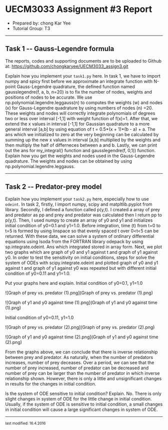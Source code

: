UECM3033 Assignment #3 Report
========================================================

- Prepared by: chong Kar Yee
- Tutorial Group: T3

--------------------------------------------------------

## Task 1 --  Gauss-Legendre formula

The reports, codes and supporting documents are to be uploaded to Github at: 
https://github.com/chongkaryee/UECM3033_assign3.git

Explain how you implement your `task1.py` here.
In task 1, we have to import numpy and spicy first before we approximate an integrate function with N-point Gauss-Legendre quadrature, the defined function named gausslegendre(f, a, b, n=20) is to fix the number of nodes, weights and positions of nodes to be accurate. We use np.polynomial.legendre.leggauss(n) to computes the weights (w) and nodes (x) for Gauss-Legendre quadrature by using numbers of nodes (n) =20. These weights and nodes will correctly integrate polynomials of degrees two or less over interval [-1,1] with weight function of f(x)=1.  After that, we extend the x values in interval [-1,1] for Gaussian quadrature to a more general interval [a,b] by using equation of t = 0.5*(x + 1)*(b - a) + a. The ans which we initialized to zero at the very beginning can be calculated by summing up the new x values in interval [a,b] multiplied by the weights and then multiply the half of differneces between a and b. Lastly, we can print out the ans for my_integral() function and gausslegendre(f, 0,1)) function. 
Explain how you get the weights and nodes used in the Gauss-Legendre quadrature.
The weights and nodes can be obtained by using np.polynomial.legendre.leggauss.

---------------------------------------------------------

## Task 2 -- Predator-prey model

Explain how you implement your `task2.py` here, especially how to use `odeint`.
In task 2, firstly, I import numpy, scipy and matpltlib.pyplot from library. Secondly, I defined a function called p(y,t). I created a array of prey and predator as pp and prey and predator was calculated then I return pp to p(y,t). Then, I used numpy to create an array of y0 and y1 and initializes initial condition of  y0=0.1 and y1=1.0. Before integration, time (t) from t=0 to t=5 is formed by using linspace so that evenly spaced t over 0<t<5 can be returned. With these data, we can solve a system of ordinary differential equations using lsoda from the FORTRAN library odepack by using sp.integrate.odeint. Ans which integrated stored in array form. Next, we plot two graphs which are graph of y0 and y1 against t and graph of y1 against y0. In order to test the sensitivity on initial conditions, steps for solve the system of ODEs with scipy.integrate.odeint and plotted graph of y0 and y1 against t and graph of y1 against y0 was repeated but with different initial condition of y0=0.11 and y1=1.0. 

Put your graphs here and explain.
Initial condition of y0=0.1, y1=1.0

![Graph of prey vs. predator (1).png](Graph of prey vs. predator (1).png)

![Graph of y1 and y0 against time (1).png](Graph of y1 and y0 against time (1).png)

Initial condition of y0=0.11, y1=1.0

![Graph of prey vs. predator (2).png](Graph of prey vs. predator (2).png)

![Graph of y1 and y0 against time (2).png](Graph of y1 and y0 against time (2).png)

From the graphs above, we can conclude that there is inverse relationship between prey and predator. As naturally, when the number of predators increases, number of prey deceases. Over a period, we can see that the number of prey increased, number of predator can be decreased and number of prey can be larger than the number of predator in which inverse relationship shown. However, there is only a little and unsignificant changes in results for the changes in initial condition. 

Is the system of ODE sensitive to initial condition? Explain.
No. There is only slight changes in system of ODE for the little change in initial condition. Usually, if the system of ODE is sensitive to initial condition, a small changes in initial condition will cause a large significant changes in system of ODE. 


-----------------------------------

<sup>last modified: 16.4.2016</sup>
